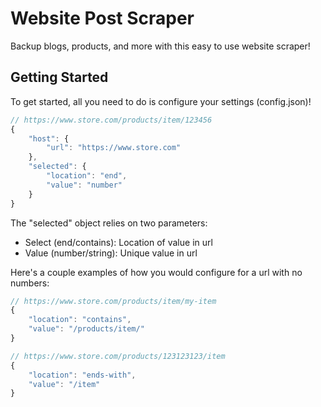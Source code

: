 # Website Post Scraper

Backup blogs, products, and more with this easy to use website scraper!

## Getting Started

To get started, all you need to do is configure your settings (config.json)!

```js
// https://www.store.com/products/item/123456
{
    "host": {
        "url": "https://www.store.com"
    },
    "selected": {
        "location": "end",
        "value": "number"
    }
}
```

The "selected" object relies on two parameters:

- Select (end/contains): Location of value in url
- Value (number/string): Unique value in url 

Here's a couple examples of how you would configure for a url with no numbers:

```js
// https://www.store.com/products/item/my-item
{
    "location": "contains",
    "value": "/products/item/"
}

// https://www.store.com/products/123123123/item
{
    "location": "ends-with",
    "value": "/item"
}
```